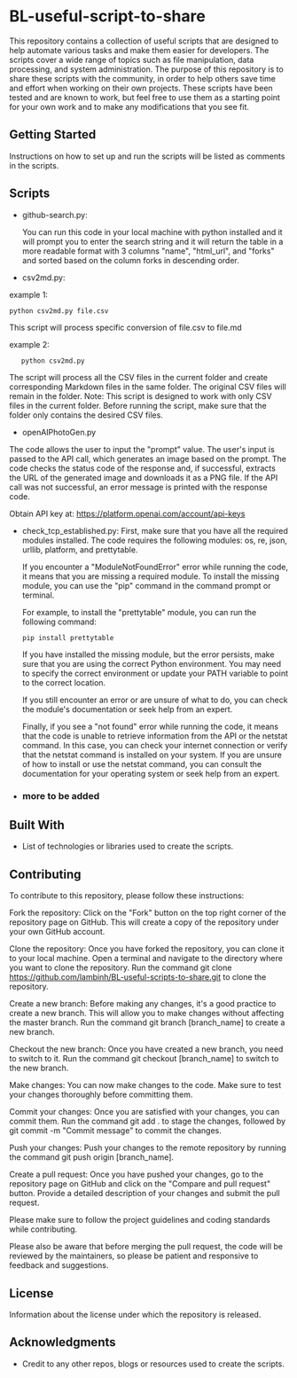 # BL-useful-script-to-share

This repository contains a collection of useful scripts that are designed to help automate various tasks and make them easier for developers. The scripts cover a wide range of topics such as file manipulation, data processing, and system administration. The purpose of this repository is to share these scripts with the community, in order to help others save time and effort when working on their own projects. These scripts have been tested and are known to work, but feel free to use them as a starting point for your own work and to make any modifications that you see fit.

## Getting Started

Instructions on how to set up and run the scripts will be listed as comments in the scripts.

## Scripts

- github-search.py:

  You can run this code in your local machine with python installed and it will prompt you to enter the search string and it will return the table in a more readable format with 3 columns "name", "html_url", and "forks" and sorted based on the column forks in descending order.

- csv2md.py:

example 1:
   ```
   python csv2md.py file.csv
   ```

This script will process specific conversion of file.csv to file.md

example 2:
  ```
     python csv2md.py
  ```

The script will process all the CSV files in the current folder and create corresponding Markdown files in the same folder.
The original CSV files will remain in the folder.
Note: This script is designed to work with only CSV files in the current folder. Before running the script, make sure that the folder only contains the desired CSV files.

- openAIPhotoGen.py

The code allows the user to input the "prompt" value. The user's input is passed to the API call, which generates an image based on the prompt. The code checks the status code of the response and, if successful, extracts the URL of the generated image and downloads it as a PNG file. If the API call was not successful, an error message is printed with the response code.

Obtain API key at: https://platform.openai.com/account/api-keys 

- check_tcp_established.py:
    First, make sure that you have all the required modules installed. The code requires the following modules: os, re, json, urllib, platform, and   prettytable.

    If you encounter a "ModuleNotFoundError" error while running the code, it means that you are missing a required module. To install the missing module, you can use the "pip" command in the command prompt or terminal.

    For example, to install the "prettytable" module, you can run the following command:

    ``` pip install prettytable ```

    If you have installed the missing module, but the error persists, make sure that you are using the correct Python environment. You may need to specify the correct environment or update your PATH variable to point to the correct location.

    If you still encounter an error or are unsure of what to do, you can check the module's documentation or seek help from an expert.

    Finally, if you see a "not found" error while running the code, it means that the code is unable to retrieve information from the API or the netstat command. In this case, you can check your internet connection or verify that the netstat command is installed on your system. If you are unsure of how to install or use the netstat command, you can consult the documentation for your operating system or seek help from an expert.


- ### more to be added

## Built With

- List of technologies or libraries used to create the scripts.

## Contributing

To contribute to this repository, please follow these instructions:

  Fork the repository: Click on the "Fork" button on the top right corner of the repository page on GitHub. This will create a copy of the repository under your own GitHub account.

  Clone the repository: Once you have forked the repository, you can clone it to your local machine. Open a terminal and navigate to the directory where you want to clone the repository. Run the command git clone https://github.com/lambinh/BL-useful-scripts-to-share.git  to clone the repository.

  Create a new branch: Before making any changes, it's a good practice to create a new branch. This will allow you to make changes without affecting the master branch. Run the command git branch [branch_name] to create a new branch.

  Checkout the new branch: Once you have created a new branch, you need to switch to it. Run the command git checkout [branch_name] to switch to the new branch.

  Make changes: You can now make changes to the code. Make sure to test your changes thoroughly before committing them.

  Commit your changes: Once you are satisfied with your changes, you can commit them. Run the command git add . to stage the changes, followed by git commit -m "Commit message" to commit the changes.

  Push your changes: Push your changes to the remote repository by running the command git push origin [branch_name].

  Create a pull request: Once you have pushed your changes, go to the repository page on GitHub and click on the "Compare and pull request" button. Provide a detailed description of your changes and submit the pull request.

Please make sure to follow the project guidelines and coding standards while contributing.

Please also be aware that before merging the pull request, the code will be reviewed by the maintainers, so please be patient and responsive to feedback and suggestions.
## License

Information about the license under which the repository is released.

## Acknowledgments

- Credit to any other repos, blogs or resources used to create the scripts.
